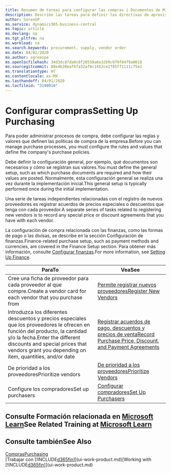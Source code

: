 ```yaml
---
title: Resumen de tareas para configurar las compras | Documentos de Microsoft
description: Describe las tareas para definir las directivas de aprovisionamiento de su empresa y configurar sus procesos de compra.
author: SorenGP
ms.service: dynamics365-business-central
ms.topic: article
ms.devlang: na
ms.tgt_pltfrm: na
ms.workload: na
ms.search.keywords: procurement, supply, vendor order
ms.date: 04/01/2020
ms.author: sgroespe
ms.openlocfilehash: 34d3dc87da0c8f20558a6e32b9c979f84f9a0018
ms.sourcegitcommit: 88e4b30eaf6fa32af0c1452ce2f85ff1111c75e2
ms.translationtype: HT
ms.contentlocale: es-MX
ms.lasthandoff: 04/01/2020
ms.locfileid: "3190910"
---
```

# <a name="setting-up-purchasing"></a><span data-ttu-id="4eadd-103">Configurar compras</span><span class="sxs-lookup"><span data-stu-id="4eadd-103">Setting Up Purchasing</span></span>
<span data-ttu-id="4eadd-104">Para poder administrar procesos de compra, debe configurar las reglas y valores que definen las políticas de compra de la empresa.</span><span class="sxs-lookup"><span data-stu-id="4eadd-104">Before you can manage purchase processes, you must configure the rules and values that define the company's purchase policies.</span></span>

<span data-ttu-id="4eadd-105">Debe definir la configuración general, por ejemplo, qué documentos son necesarios y cómo se registran sus valores.</span><span class="sxs-lookup"><span data-stu-id="4eadd-105">You must define the general setup, such as which purchase documents are required and how their values are posted.</span></span> <span data-ttu-id="4eadd-106">Normalmente, esta configuración general se realiza una vez durante la implementación inicial.</span><span class="sxs-lookup"><span data-stu-id="4eadd-106">This general setup is typically performed once during the initial implementation.</span></span>

<span data-ttu-id="4eadd-107">Una serie de tareas independientes relacionadas con el registro de nuevos proveedores es registrar acuerdos de precios especiales o descuentos que tenga con cada proveedor.</span><span class="sxs-lookup"><span data-stu-id="4eadd-107">A separate series of tasks related to registering new vendors is to record any special price or discount agreements that you have with each vendor.</span></span>

<span data-ttu-id="4eadd-108">La configuración de compra relacionada con las finanzas, como las formas de pago o las divisas, se describe en la sección Configuración de finanzas.</span><span class="sxs-lookup"><span data-stu-id="4eadd-108">Finance-related purchase setup, such as payment methods and currencies, are covered in the Finance Setup section.</span></span> <span data-ttu-id="4eadd-109">Para obtener más información, consulte [Configurar finanzas](finance-setup-finance.md).</span><span class="sxs-lookup"><span data-stu-id="4eadd-109">For more information, see [Setting Up Finance](finance-setup-finance.md).</span></span>

| <span data-ttu-id="4eadd-110">Para</span><span class="sxs-lookup"><span data-stu-id="4eadd-110">To</span></span> | <span data-ttu-id="4eadd-111">Vea</span><span class="sxs-lookup"><span data-stu-id="4eadd-111">See</span></span> |
| --- | --- |
| <span data-ttu-id="4eadd-112">Cree una ficha de proveedor para cada proveedor al que compre.</span><span class="sxs-lookup"><span data-stu-id="4eadd-112">Create a vendor card for each vendor that you purchase from</span></span>|[<span data-ttu-id="4eadd-113">Permite registrar nuevos proveedores</span><span class="sxs-lookup"><span data-stu-id="4eadd-113">Register New Vendors</span></span>](purchasing-how-register-new-vendors.md) |
| <span data-ttu-id="4eadd-114">Introduzca los diferentes descuentos y precios especiales que los proveedores le ofrecen en función del producto, la cantidad y/o la fecha.</span><span class="sxs-lookup"><span data-stu-id="4eadd-114">Enter the different discounts and special prices that vendors grant you depending on item, quantities, and/or date</span></span> |[<span data-ttu-id="4eadd-115">Registrar acuerdos de pago, descuentos y precios de venta</span><span class="sxs-lookup"><span data-stu-id="4eadd-115">Record Purchase Price, Discount, and Payment Agreements</span></span>](purchasing-how-record-purchase-price-discount-payment-agreements.md) |
| <span data-ttu-id="4eadd-116">De prioridad a los proveedores</span><span class="sxs-lookup"><span data-stu-id="4eadd-116">Prioritize vendors</span></span> |[<span data-ttu-id="4eadd-117">De prioridad a los proveedores</span><span class="sxs-lookup"><span data-stu-id="4eadd-117">Prioritize Vendors</span></span>](purchasing-how-prioritize-vendors.md) |
| <span data-ttu-id="4eadd-118">Configure los compradores</span><span class="sxs-lookup"><span data-stu-id="4eadd-118">Set up purchasers</span></span> |[<span data-ttu-id="4eadd-119">Configurar compradores</span><span class="sxs-lookup"><span data-stu-id="4eadd-119">Set Up Purchasers</span></span>](purchasing-how-setup-purchasers.md) |

## <a name="see-related-training-at-microsoft-learn"></a><span data-ttu-id="4eadd-120">Consulte Formación relacionada en [Microsoft Learn](/learn/paths/trade-get-started-dynamics-365-business-central/)</span><span class="sxs-lookup"><span data-stu-id="4eadd-120">See Related Training at [Microsoft Learn](/learn/paths/trade-get-started-dynamics-365-business-central/)</span></span>

## <a name="see-also"></a><span data-ttu-id="4eadd-121">Consulte también</span><span class="sxs-lookup"><span data-stu-id="4eadd-121">See Also</span></span>

[<span data-ttu-id="4eadd-122">Compras</span><span class="sxs-lookup"><span data-stu-id="4eadd-122">Purchasing</span></span>](purchasing-manage-purchasing.md)  
<span data-ttu-id="4eadd-123">[Trabajar con [!INCLUDE[d365fin](includes/d365fin_md.md)]](ui-work-product.md)</span><span class="sxs-lookup"><span data-stu-id="4eadd-123">[Working with [!INCLUDE[d365fin](includes/d365fin_md.md)]](ui-work-product.md)</span></span>
